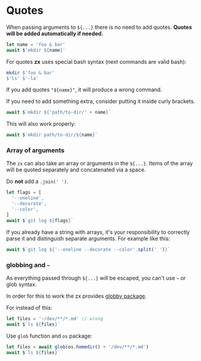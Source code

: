 # Quotes

When passing arguments to `${...}` there is no need to add quotes. **Quotes will 
be added automatically if needed.**

```js
let name = 'foo & bar'
await $`mkdir ${name}`
```

For quotes **zx** uses special bash syntax (next commands are valid bash):

```bash
mkdir $'foo & bar'
$'ls' $'-la'
```

If you add quotes `"${name}"`, it will produce a wrong command. 

If you need to add something extra, consider putting it inside curly brackets.

```js
await $`mkdir ${'path/to-dir/' + name}`
```

This will also work properly:

```js
await $`mkdir path/to-dir/${name}`
```

### Array of arguments

The `zx` can also take an array or arguments in the `${...}`. Items of the array
will be quoted separately and concatenated via a space. 

Do **not** add a `.join(' ')`.

```js
let flags = [
  '--oneline',
  '--decorate',
  '--color',
]
await $`git log ${flags}`
```

If you already have a string with arrays, it's your responsibility
to correctly parse it and distinguish separate arguments. For example like this:

```js
await $`git log ${'--oneline --decorate --color'.split(' ')}`
```

### globbing and `~`

As everything passed through `${...}` will be escaped, you can't use `~` or glob
syntax. 

In order for this to work the zx provides 
[globby package](../README.md#globby-package).

For instead of this:

```js
let files = '~/dev/**/*.md' // wrong
await $`ls ${files}`
```

Use `glob` function and `os` package:

```js
let files = await glob(os.homedir() + '/dev/**/*.md')
await $`ls ${files}`
```


